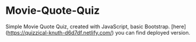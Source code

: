 # Movie-Quote-Quiz

Simple Movie Quote Quiz, created with JavaScript, basic Bootstrap.
[here] (https://quizzical-knuth-d6d7df.netlify.com/) you can find deployed version.
